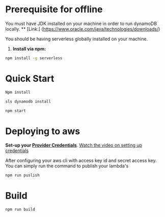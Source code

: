 # Prerequisite for offline

You must have JDK installed on your machine in order to run dynamoDB locally. 
** [Link:] (https://www.oracle.com/java/technologies/downloads/)

You should be having serverless globally installed on your machine.

1. **Install via npm:**

```bash
npm install -g serverless
```

# Quick Start

```bash
Npm install
```

```bash
sls dynamodb install
```

```bash
npm start
```

# Deploying to aws

**Set-up your [Provider Credentials](./docs/providers/aws/guide/credentials.md)**. [Watch the video on setting up credentials](https://youtu.be/VUKDRoUdMek)

After configuring your aws cli with access key id and secret access key. You can simply run the command to publish your lambda's

```bash
npm run puslish
```

# Build

```bash
npm run build
```